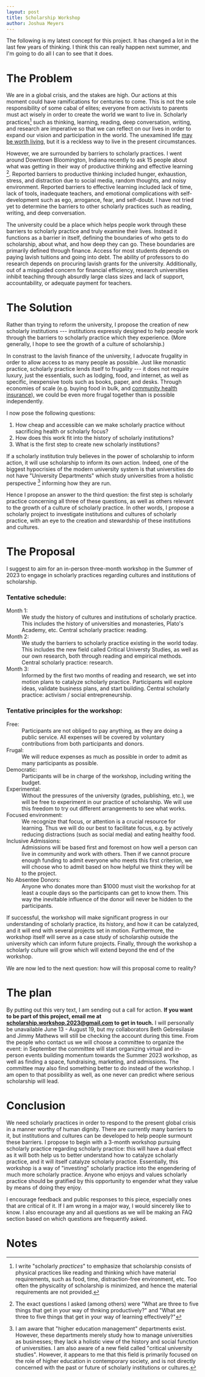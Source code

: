 ```yaml
---
layout: post
title: Scholarship Workshop
author: Joshua Meyers
---
```


The following is my latest concept for this project.  It has changed a
lot in the last few years of thinking.  I think this can really happen
next summer, and I'm going to do all I can to see that it does.

# The Problem

We are in a global crisis, and the stakes are high.  Our actions at
this moment could have ramifications for centuries to come.  This is
not the sole responsibility of some cabal of elites; everyone from
activists to parents must act wisely in order to create the world we
want to live in.  Scholarly practices[^1] such as thinking, learning,
reading, deep conversation, writing, and research are imperative so
that we can reflect on our lives in order to expand our vision and
participation in the world.  The unexamined life [may be worth
living](https://www.cambridge.org/core/journals/think/article/abs/is-the-unexamined-life-worth-living-or-not/8D5EC7FCA494A8B9A5E5D02BADAB6182),
but it is a reckless way to live in the present circumstances.

However, we are surrounded by barriers to scholarly practices.  I went
around Downtown Bloomington, Indiana recently to ask 15 people about
what was getting in their way of productive thinking and effective
learning [^2].  Reported barriers to productive thinking included
hunger, exhaustion, stress, and distraction due to social media,
random thoughts, and noisy environment.  Reported barriers to
effective learning included lack of time, lack of tools, inadequate
teachers, and emotional complications with self-development such as
ego, arrogance, fear, and self-doubt.  I have not tried yet to
determine the barriers to other scholarly practices such as reading,
writing, and deep conversation.

The university could be a place which helps people work through these
barriers to scholarly practice and truly examine their lives.  Instead
it functions as a barrier in itself, defining the boundaries of who
gets to do scholarship, about what, and how deep they can go.  These
boundaries are primarily defined through finance.  Access for most
students depends on paying lavish tuitions and going into debt.  The
ability of professors to do research depends on procuring lavish
grants for the university.  Additionally, out of a misguided concern
for financial efficiency, research universities inhibit teaching
through absurdly large class sizes and lack of support,
accountability, or adequate payment for teachers.

# The Solution

Rather than trying to reform the university, I propose the creation of
new scholarly institutions --- institutions expressly designed to help
people work through the barriers to scholarly practice which they
experience.  (More generally, I hope to see the growth of a culture of
scholarship.)

In constrast to the lavish finance of the university, I advocate
frugality in order to allow access to as many people as possible. Just
like monastic practice, scholarly practice lends itself to frugality
--- it does not require luxury, just the essentials, such as lodging,
food, and internet, as well as specific, inexpensive tools such as
books, paper, and desks.  Through economies of scale (e.g. buying food
in bulk, and [community health
insurance](https://www.shareable.net/communities-self-insure-for-cooperative-healthcare/)),
we could be even more frugal together than is possible independently.

I now pose the following questions:

1. How cheap and accessible can we make scholarly practice without
   sacrificing health or scholarly focus?
2. How does this work fit into the history of scholarly institutions?
3. What is the first step to create new scholarly institutions?

If a scholarly institution truly believes in the power of scholarship
to inform action, it will use scholarship to inform its own action.
Indeed, one of the biggest hypocrisies of the modern university system
is that universities do not have "University Departments" which study
universities from a holistic perspective [^3] informing how they are
run.

Hence I propose an answer to the third question: the first step is
scholarly practice concerning all three of these questions, as well as
others relevant to the growth of a culture of scholarly practice. In
other words, I propose a scholarly project to investigate institutions
and cultures of scholarly practice, with an eye to the creation and
stewardship of these institutions and cultures.

# The Proposal

I suggest to aim for an in-person three-month workshop in the Summer
of 2023 to engage in scholarly practices regarding cultures and
institutions of scholarship.

### Tentative schedule:

<dl>
<dt>Month 1:</dt>
<dd>We study the history of cultures and institutions of
         scholarly practice.  This includes the history of
         universities and monasteries, Plato's Academy, etc.  Central
         scholarly practice: reading.</dd>

<dt>Month 2:</dt>
<dd>We study the barriers to scholarly practice existing in the
         world today.  This includes the new field called Critical
         Universty Studies, as well as our own research, both through
         reading and empirical methods.  Central scholarly practice:
         research.</dd>

<dt>Month 3:</dt>
<dd>Informed by the first two months of reading and research, we
         set into motion plans to catalyze scholarly practice.
         Participants will explore ideas, validate business plans, and
         start building.  Central scholarly practice: activism /
         social entrepreneurship.</dd>
</dl>

### Tentative principles for the workshop:

<dl>
<dt>Free:</dt>
<dd>Participants are not obliged to pay anything, as they are doing
  a public service.  All expenses will be covered by voluntary
  contributions from both participants and donors.</dd>
<dt>Frugal:</dt>
<dd>We will reduce expenses as much as possible in order to admit
    as many participants as possible.</dd>

<dt>Democratic:</dt>
<dd>Participants will be in charge of the workshop, including
            writing the budget.</dd>

<dt>Experimental:</dt>
<dd>Without the pressures of the university (grades,
              publishing, etc.), we will be free to experiment in our
              practice of scholarship.  We will use this freedom to
              try out different arrangements to see what works.</dd>
			  
<dt>Focused environment:</dt>
<dd>We recognize that focus, or attention is a
                     crucial resource for learning.  Thus we will do
                     our best to facilitate focus, e.g. by actively
                     reducing distractions (such as social media) and
                     eating healthy food.</dd>
					 
<dt>Inclusive Admissions:</dt>
<dd>Admissions will be based first and foremost on
                      how well a person can live in community and work
                      with others.  Then if we cannot procure enough
                      funding to admit everyone who meets this first
                      criterion, we will choose who to admit based on
                      how helpful we think they will be to the
                      project.</dd>

<dt>No Absentee Donors:</dt>
<dd>Anyone who donates more than $1000 must visit the
                    workshop for at least a couple days so the
                    participants can get to know them.  This way the
                    inevitable influence of the donor will never be
                    hidden to the participants.</dd>
</dl>					
					 
If successful, the workshop will make significant progress in our
understanding of scholarly practice, its history, and how it can be
catalyzed, and it will end with several projects set in motion.
Furthermore, the workshop itself will serve as a case study of
scholarship outside the university which can inform future projects.
Finally, through the workshop a scholarly culture will grow which will
extend beyond the end of the workshop.

We are now led to the next question: how will this proposal come to
reality?

# The plan

By putting out this very text, I am sending out a call for action.
**If you want to be part of this project, email me at
[scholarship.workshop.2023@gmail.com](mailto:scholarship.workshop.2023@gmail.com)
to get in touch.**  I will personally be unavailable June 13 - August
19, but my collaborators Beth Gebresilasie and Jimmy Mathews will
still be checking the account during this time.  From the people who
contact us we will choose a committee to organize the event: in
September the committee will start organizing virtual and in-person
events building momentum towards the Summer 2023 workshop, as well as
finding a space, fundraising, marketing, and admissions.  The
committee may also find something better to do instead of the
workshop.  I am open to that possibility as well, as one never can
predict where serious scholarship will lead.

# Conclusion

We need scholarly practices in order to respond to the present global
crisis in a manner worthy of human dignity.  There are currently many
barriers to it, but institutions and cultures can be developed to help
people surmount these barriers.  I propose to begin with a 3-month
workshop pursuing scholarly practice regarding scholarly practice:
this will have a dual effect as it will both help us to better
understand how to catalyze scholarly practice, and it will itself
catalyze scholarly practice.  Essentially, this workshop is a way of
"investing" scholarly practice into the engendering of much more
scholarly practice.  Anyone who enjoys and values scholarly practice
should be gratified by this opportunity to engender what they value by
means of doing they enjoy.

I encourage feedback and public responses to this piece, especially
ones that are critical of it.  If I am wrong in a major way, I would
sincerely like to know.  I also encourage any and all questions as we
will be making an FAQ section based on which questions are frequently
asked.

# Notes

[^1]:
    I write "scholarly *practices*" to emphasize that scholarship
    consists of physical practices like reading and thinking which
    have material requirements, such as food, time, distraction-free
    environment, etc.  Too often the physicality of scholarship is
    minimized, and hence the material requirements are not provided.
	
[^2]:
    The exact questions I asked (among others) were "What are three to
    five things that get in your way of thnking productively?"  and
    "What are three to five things that get in your way of learning
    effectively?"
	
[^3]:
	I am aware that "higher education management" departments exist.
    However, these departments merely study how to manage universities
    as businesses; they lack a holistic view of the history and social
    function of universities.  I am also aware of a new field called
    "critical university studies".  However, it appears to me that
    this field is primarily focused on the role of higher education in
    contemporary society, and is not directly concerned with the past
    or future of scholarly institutions or cultures.
